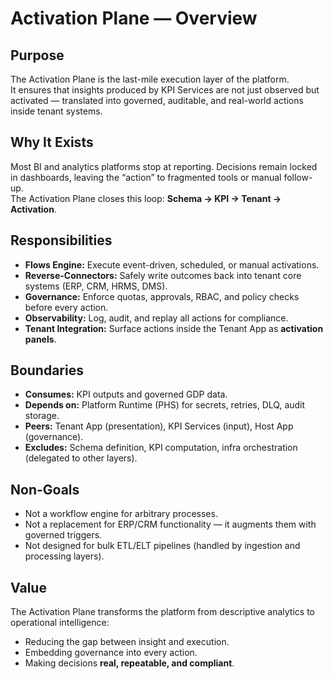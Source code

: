 # Activation Plane — Overview

## Purpose
The Activation Plane is the last-mile execution layer of the platform.  
It ensures that insights produced by KPI Services are not just observed but activated — translated into governed, auditable, and real-world actions inside tenant systems.

## Why It Exists
Most BI and analytics platforms stop at reporting. Decisions remain locked in dashboards, leaving the “action” to fragmented tools or manual follow-up.  
The Activation Plane closes this loop: **Schema → KPI → Tenant → Activation**.

## Responsibilities
- **Flows Engine:** Execute event-driven, scheduled, or manual activations.  
- **Reverse-Connectors:** Safely write outcomes back into tenant core systems (ERP, CRM, HRMS, DMS).  
- **Governance:** Enforce quotas, approvals, RBAC, and policy checks before every action.  
- **Observability:** Log, audit, and replay all actions for compliance.  
- **Tenant Integration:** Surface actions inside the Tenant App as **activation panels**.  

## Boundaries
- **Consumes:** KPI outputs and governed GDP data.  
- **Depends on:** Platform Runtime (PHS) for secrets, retries, DLQ, audit storage.  
- **Peers:** Tenant App (presentation), KPI Services (input), Host App (governance).  
- **Excludes:** Schema definition, KPI computation, infra orchestration (delegated to other layers).

## Non-Goals
- Not a workflow engine for arbitrary processes.  
- Not a replacement for ERP/CRM functionality — it augments them with governed triggers.  
- Not designed for bulk ETL/ELT pipelines (handled by ingestion and processing layers).

## Value
The Activation Plane transforms the platform from descriptive analytics to operational intelligence:  
- Reducing the gap between insight and execution.  
- Embedding governance into every action.  
- Making decisions **real, repeatable, and compliant**.
